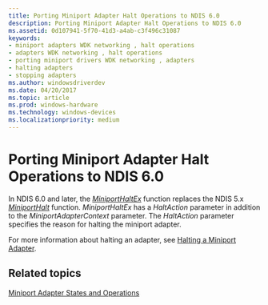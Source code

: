 ```yaml
---
title: Porting Miniport Adapter Halt Operations to NDIS 6.0
description: Porting Miniport Adapter Halt Operations to NDIS 6.0
ms.assetid: 0d107941-5f70-41d3-a4ab-c3f496c31087
keywords:
- miniport adapters WDK networking , halt operations
- adapters WDK networking , halt operations
- porting miniport drivers WDK networking , adapters
- halting adapters
- stopping adapters
ms.author: windowsdriverdev
ms.date: 04/20/2017
ms.topic: article
ms.prod: windows-hardware
ms.technology: windows-devices
ms.localizationpriority: medium
---
```


# Porting Miniport Adapter Halt Operations to NDIS 6.0





In NDIS 6.0 and later, the [*MiniportHaltEx*](https://msdn.microsoft.com/library/windows/hardware/ff559388) function replaces the NDIS 5.x [*MiniportHalt*](https://msdn.microsoft.com/library/windows/hardware/ff549451) function. *MiniportHaltEx* has a *HaltAction* parameter in addition to the *MiniportAdapterContext* parameter. The *HaltAction* parameter specifies the reason for halting the miniport adapter.

For more information about halting an adapter, see [Halting a Miniport Adapter](halting-a-miniport-adapter.md).

## Related topics


[Miniport Adapter States and Operations](miniport-adapter-states-and-operations.md)

 

 






